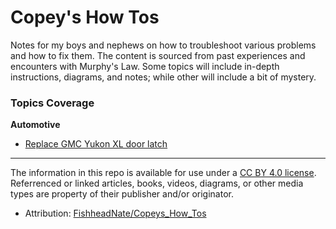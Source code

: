 # Copey's How Tos
Notes for my boys and nephews on how to troubleshoot various problems and how to fix them. The content is sourced from past experiences and encounters with Murphy's Law. Some topics will include in-depth instructions, diagrams, and notes; while other will include a bit of mystery.

### Topics Coverage

**Automotive**
- [Replace GMC Yukon XL door latch](https://github.com/FishheadNate/Copeys_How_Tos/blob/main/docs/Replace-GMC-Yukon-Door-Latch.md)

---

The information in this repo is available for use under a [CC BY 4.0 license](https://creativecommons.org/licenses/by/4.0/). Referrenced or linked articles, books, videos, diagrams, or other media types are property of their publisher and/or originator.
- Attribution: [FishheadNate/Copeys_How_Tos](https://github.com/FishheadNate/Copeys_How_Tos)
